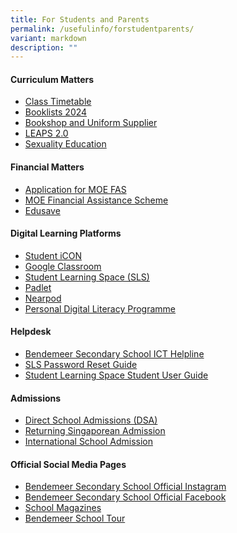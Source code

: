 ```yaml
---
title: For Students and Parents
permalink: /usefulinfo/forstudentparents/
variant: markdown
description: ""
---
```

#### **Curriculum Matters**

* [Class Timetable](/timetable/class-timetable/)
* [Booklists 2024](/resources-for-student-n-parent/booklists/)
* [Bookshop and Uniform Supplier](/resources-for-student-n-parent/booksuniform/)
* <a href="https://www.moe.gov.sg/education-in-sg/our-programmes/cca/leaps2-0" target="_blank">LEAPS 2.0</a>
* <a href="https://www.moe.gov.sg/education-in-sg/our-programmes/sexuality-education/scope-and-teaching-approach" target="_blank">Sexuality Education</a>


#### **Financial Matters**
* [Application for MOE FAS](/resources-for-student-n-parent/moefas/)
* <a target="_blank" href="https://www.moe.gov.sg/financial-matters/financial-assistance">MOE Financial Assistance Scheme</a>
* <a href="https://www.moe.gov.sg/financial-matters/edusave-account" target="_blank">Edusave</a>

#### **Digital Learning Platforms**
* <a href="https://workspace.google.com/dashboard" target="_blank">Student iCON</a>
* <a href="https://classroom.google.com" target="_blank">Google Classroom</a>
* <a href="https://vle.learning.moe.edu.sg/login" target="_blank">Student Learning Space (SLS)</a>
* <a href="https://bendemeersecondary.padlet.org" target="_blank">Padlet</a>
* <a href="https://nearpod.com/" target="_blank">Nearpod</a>
* [Personal Digital Literacy Programme](/key-programmes/ndlp/ndlp-overview/)


#### **Helpdesk**

* <a href="https://go.gov.sg/bdms-icthelp" target="_blank">Bendemeer Secondary School ICT Helpline</a>
* <a href="https://www.learning.moe.edu.sg/login-troubleshooting/authentication/reset-sls-password-student/" target="_blank">SLS Password Reset Guide</a>
* <a href="https://www.learning.moe.edu.sg/student-user-guide/index/" target="_blank">Student Learning Space Student User Guide</a>


#### **Admissions**

* <a href="https://www.moe.gov.sg/secondary/dsa" target="_blank">Direct School Admissions (DSA)</a>
* <a href="https://www.moe.gov.sg/returning-singaporeans" target="_blank">Returning Singaporean Admission</a>
* <a href="https://www.moe.gov.sg/international-students" target="_blank">International School Admission</a>



#### **Official Social Media Pages**

* <a href="https://www.instagram.com/bendemeer_secondary_official" target="_blank">Bendemeer Secondary School Official Instagram</a>
* <a href="https://www.facebook.com/BendemeerSecondaryOfficial" target="_blank">Bendemeer Secondary School Official Facebook</a>
* [School Magazines](/resources-for-student-n-parent/sch-magazine/)
* [Bendemeer School Tour](/bendemeer-school-tour/)